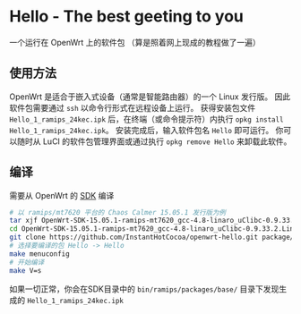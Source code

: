 # Hello - The best geeting to you
一个运行在 OpenWrt 上的软件包
（算是照着网上现成的教程做了一遍）
## 使用方法
OpenWrt 是适合于嵌入式设备（通常是智能路由器）的一个 Linux 发行版。
因此软件包需要通过 `ssh` 以命令行形式在远程设备上运行。
获得安装包文件 `Hello_1_ramips_24kec.ipk` 后，在终端（或命令提示符）内执行 `opkg install Hello_1_ramips_24kec.ipk`。
安装完成后，输入软件包名 `Hello` 即可运行。
你可以随时从 LuCI 的软件包管理界面或通过执行 `opkg remove Hello` 来卸载此软件。
## 编译
需要从 OpenWrt 的 [SDK](https://wiki.openwrt.org/zh-cn/doc/howto/obtain.firmware.sdk) 编译
   ```bash
   # 以 ramips/mt7620 平台的 Chaos Calmer 15.05.1 发行版为例
   tar xjf OpenWrt-SDK-15.05.1-ramips-mt7620_gcc-4.8-linaro_uClibc-0.9.33.2.Linux-x86_64.tar.bz2
   cd OpenWrt-SDK-15.05.1-ramips-mt7620_gcc-4.8-linaro_uClibc-0.9.33.2.Linux-x86_64.tar.bz2
   git clone https://github.com/InstantHotCocoa/openwrt-hello.git package/Hello
   # 选择要编译的包 Hello -> Hello
   make menuconfig
   # 开始编译
   make V=s
   ```
如果一切正常，你会在SDK目录中的 `bin/ramips/packages/base/` 目录下发现生成的 `Hello_1_ramips_24kec.ipk`

